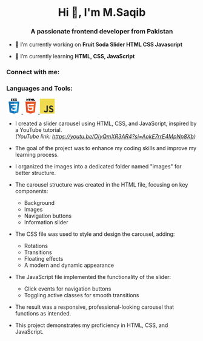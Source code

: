 <h1 align="center">Hi 👋, I'm M.Saqib</h1>
<h3 align="center">A passionate frontend developer from Pakistan</h3>

- 🔭 I’m currently working on **Fruit Soda Slider HTML CSS Javascript**

- 🌱 I’m currently learning **HTML, CSS, JavaScript**

<h3 align="left">Connect with me:</h3>
<p align="left">
</p>

<h3 align="left">Languages and Tools:</h3>
<p align="left"> <a href="https://www.w3schools.com/css/" target="_blank" rel="noreferrer"> <img src="https://raw.githubusercontent.com/devicons/devicon/master/icons/css3/css3-original-wordmark.svg" alt="css3" width="40" height="40"/> </a> <a href="https://www.w3.org/html/" target="_blank" rel="noreferrer"> <img src="https://raw.githubusercontent.com/devicons/devicon/master/icons/html5/html5-original-wordmark.svg" alt="html5" width="40" height="40"/> </a> <a href="https://developer.mozilla.org/en-US/docs/Web/JavaScript" target="_blank" rel="noreferrer"> <img src="https://raw.githubusercontent.com/devicons/devicon/master/icons/javascript/javascript-original.svg" alt="javascript" width="40" height="40"/> </a> </p>

- I created a slider carousel using HTML, CSS, and JavaScript, inspired by a YouTube tutorial.  
  *(YouTube link: https://youtu.be/OIyQmXR3AR4?si=AokE7rrE4MpNp8Xb)*  

- The goal of the project was to enhance my coding skills and improve my learning process.  

- I organized the images into a dedicated folder named "images" for better structure.  

- The carousel structure was created in the HTML file, focusing on key components:  
  - Background  
  - Images  
  - Navigation buttons  
  - Information slider  

- The CSS file was used to style and design the carousel, adding:  
  - Rotations  
  - Transitions  
  - Floating effects  
  - A modern and dynamic appearance  

- The JavaScript file implemented the functionality of the slider:  
  - Click events for navigation buttons  
  - Toggling active classes for smooth transitions  

- The result was a responsive, professional-looking carousel that functions as intended.  

- This project demonstrates my proficiency in HTML, CSS, and JavaScript.

